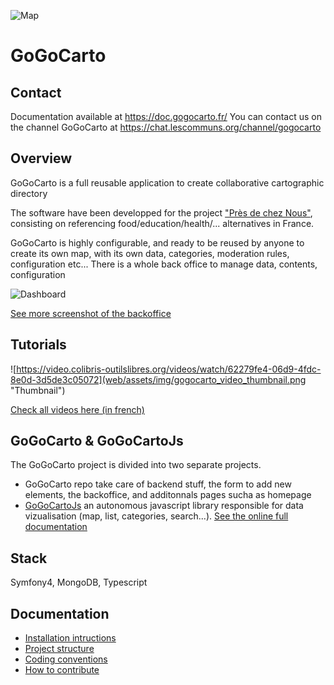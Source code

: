 ![Map](docs/images/1.png "Intro")

GoGoCarto
=========

Contact
--------
Documentation available at https://doc.gogocarto.fr/
You can contact us on the channel GoGoCarto at https://chat.lescommuns.org/channel/gogocarto

Overview
--------

GoGoCarto is a full reusable application to create collaborative cartographic directory

The software have been developped for the project ["Près de chez Nous"](https://presdecheznous.fr), consisting on referencing food/education/health/... alternatives in France.

GoGoCarto is highly configurable, and ready to be reused by anyone to create its own map, with its own data, categories, moderation rules, configuration etc...
There is a whole back office to manage data, contents, configuration

![Dashboard](docs/images/21.png "Dashboard")

[See more screenshot of the backoffice](docs/backoffice-screenshots.md)

Tutorials
-----------------

![https://video.colibris-outilslibres.org/videos/watch/62279fe4-06d9-4fdc-8e0d-3d5de3c05072](web/assets/img/gogocarto_video_thumbnail.png "Thumbnail")

[Check all videos here (in french)](https://video.colibris-outilslibres.org/video-channels/gogocarto_channel/videos)

GoGoCarto & GoGoCartoJs
------------------

The GoGoCarto project is divided into two separate projects.

- GoGoCarto repo take care of backend stuff, the form to add new elements, the backoffice, and additonnals pages sucha as homepage
- [GoGoCartoJs](https://gitlab.adullact.net/pixelhumain/GoGoCartoJs) an autonomous javascript library responsible for data vizualisation (map, list, categories, search...). [See the online full documentation](https://pixelhumain.github.io/GoGoCartoJs)

Stack
-----

Symfony4, MongoDB, Typescript

Documentation
-------------

- [Installation intructions](docs/installation.md)
- [Project structure](docs/project-structure.md)
- [Coding conventions](docs/coding-conventions.md)
- [How to contribute](docs/contributing.md)
